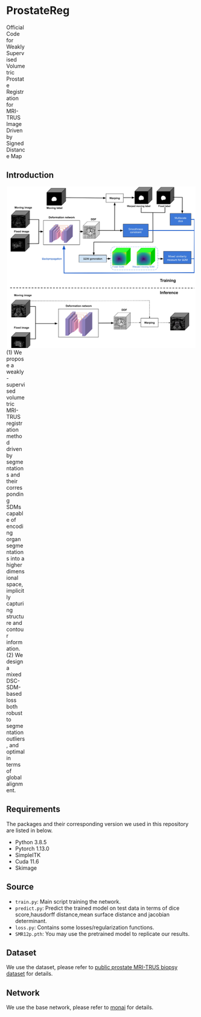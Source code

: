 # ProstateReg
<div style="width:50px">Official Code for  Weakly Supervised Volumetric Prostate Registration for MRI-TRUS Image Driven by Signed Distance Map</div>

## Introduction
<div align="center">
  <img src="https://github.com/CCrun99/ProstateReg/blob/main/ProstateReg%20Architecture.jpg" style="width:500px">
</div>
<div style="width:50px">
  (1)	We propose a weakly-supervised volumetric MRI-TRUS registration method driven by segmentations and their corresponding SDMs capable of encoding organ segmentations into a higher dimensional space, implicitly capturing structure and contour information.
</div>
<div style="width:50px">
  (2)	We design a mixed DSC-SDM-based loss both robust to segmentation outliers, and optimal in terms of global alignment.
</div>

## Requirements
The packages and their corresponding version we used in this repository are listed in below.
- Python 3.8.5
- Pytorch 1.13.0
- SimpleITK
- Cuda 11.6
- Skimage

## Source
* `train.py`: Main script training the network.
* `predict.py`: Predict the trained model on test data in terms of dice score,hausdorff distance,mean surface distance and jacobian determinant.
* `loss.py`: Contains some losses/regularization functions.
* `SMR12p.pth`: You may use the pretrained model to replicate our results.

## Dataset
We use the dataset, please refer to [public prostate MRI-TRUS biopsy dataset](https://wiki.cancerimagingarchive.net/pages/viewpage.action?pageId=68550661) for details.

## Network
We use the base network, please refer to [monai](https://docs.monai.io/en/latest/data.html) for details.
